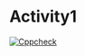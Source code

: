 # Activity1

[![Cppcheck](https://github.com/Rahul7259/Activity1/actions/workflows/code.yml/badge.svg)](https://github.com/Rahul7259/Activity1/actions/workflows/code.yml)



